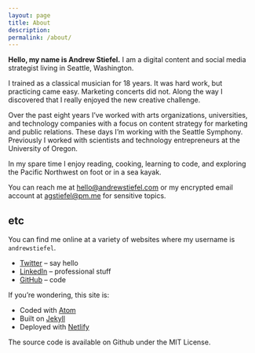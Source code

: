 ```yaml
---
layout: page
title: About
description:
permalink: /about/
---
```


**Hello, my name is Andrew Stiefel.** I am a digital content and social media strategist living in Seattle, Washington.

I trained as a classical musician for 18 years. It was hard work, but practicing came easy. Marketing concerts did not. Along the way I discovered that I really enjoyed the new creative challenge.

Over the past eight years I’ve worked with arts organizations, universities, and technology companies with a focus on content strategy for marketing and public relations. These days I’m working with the Seattle Symphony. Previously I worked with scientists and technology entrepreneurs at the University of Oregon.

In my spare time I enjoy reading, cooking, learning to code, and exploring the Pacific Northwest on foot or in a sea kayak.

You can reach me at [hello@andrewstiefel.com](mailto:hello@andrewstiefel.com) or my encrypted email account at [agstiefel@pm.me](mailto:agstiefel@pm.me) for sensitive topics.

## etc

You can find me online at a variety of websites where my username is `andrewstiefel`.

* [Twitter](https://twitter.com/andrewstiefel) – say hello
* [LinkedIn](https://www.linkedin.com/in/andrewstiefel/) – professional stuff
* [GitHub](https://github.com/andrewstiefel) – code

If you’re wondering, this site is:

* Coded with [Atom](https://atom.io/)
* Built on [Jekyll](https://jekyllrb.com/)
* Deployed with [Netlify](https://www.netlify.com/)

The source code is available on Github under the MIT License.
